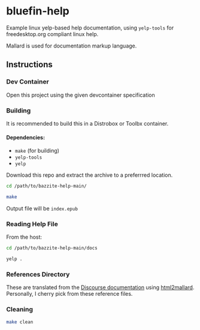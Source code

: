 # bluefin-help
Example linux yelp-based help documentation, using `yelp-tools` for freedesktop.org compliant linux help.

Mallard is used for documentation markup language.

## Instructions

### Dev Container
Open this project using the given devcontainer specification

### Building

It is recommended to build this in a Distrobox or Toolbx container.

#### Dependencies:
- `make` (for building)
- `yelp-tools`
- `yelp`

Download this repo and extract the archive to a preferrred location.

```bash
cd /path/to/bazzite-help-main/
```

```bash
make
```

Output file will be `index.epub`

### Reading Help File

From the host:

```bash
cd /path/to/bazzite-help-main/docs
```

```bash
yelp .
```

### References Directory

These are translated from the [Discourse documentation](https://universal-blue.discourse.group/docs?category=6) using [html2mallard](https://pypi.org/project/html2mallard/).  Personally, I cherry pick from these reference files.

### Cleaning

```bash
make clean
```
